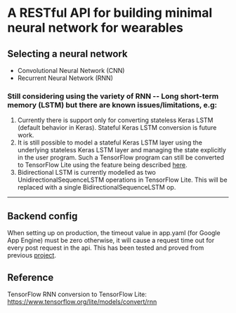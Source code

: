 # A RESTful API for building minimal neural network for wearables

## Selecting a neural network
- Convolutional Neural Network (CNN)
- Recurrent Neural Network (RNN)


### Still considering using the variety of RNN -- Long short-term memory (LSTM) but there are known issues/limitations, e.g:

1. Currently there is support only for converting stateless Keras LSTM (default behavior in Keras). Stateful Keras LSTM conversion is future work.
2. It is still possible to model a stateful Keras LSTM layer using the underlying stateless Keras LSTM layer and managing the state explicitly in the user program. Such a TensorFlow program can still be converted to TensorFlow Lite using the feature being described [here](https://www.tensorflow.org/lite/models/convert/rnn).
3. Bidirectional LSTM is currently modelled as two UnidirectionalSequenceLSTM operations in TensorFlow Lite. This will be replaced with a single BidirectionalSequenceLSTM op.

------------------

## Backend config

When setting up on production, the timeout value in app.yaml (for Google App Engine) must be zero otherwise, it will cause a request time out for every post request in the api. This has been tested and proved from previous [project](https://github.com/xtnctx/bfrbsys/tree/main/website).

## Reference
TensorFlow RNN conversion to TensorFlow Lite: https://www.tensorflow.org/lite/models/convert/rnn
